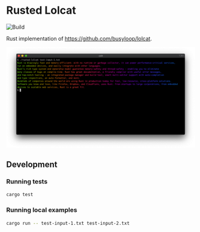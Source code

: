 # Rusted Lolcat

![Build](https://github.com/devmode-io/rusted-lolcat/workflows/Build/badge.svg)

Rust implementation of https://github.com/busyloop/lolcat.

![Screen shot of Lolcat](/images/screen-shot.png?raw=true "Screen shot of Lolcat")

## Development

### Running tests

```bash
cargo test
```

### Running local examples

```bash
cargo run -- test-input-1.txt test-input-2.txt
```
